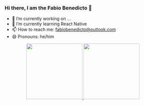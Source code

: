 ### Hi there, I am the Fabio Benedicto 👋

- 🔭 I’m currently working on ...
- 🌱 I’m currently learning React Native
- 📫 How to reach me: fabiobenedicto@outlook.com
- 😄 Pronouns: he/him

<div align="center">
  <a href="https://github.com/FabioBenedicto">
  <img height="180em" src="https://github-readme-stats.vercel.app/api?username=FabioBenedicto&show_icons=true&theme=radical&include_all_commits=true&count_private=true"/>
  <img height="180em" src="https://github-readme-stats.vercel.app/api/top-langs/?username=FabioBenedicto&layout=compact&langs_count=7&theme=radical"/>
</div>

